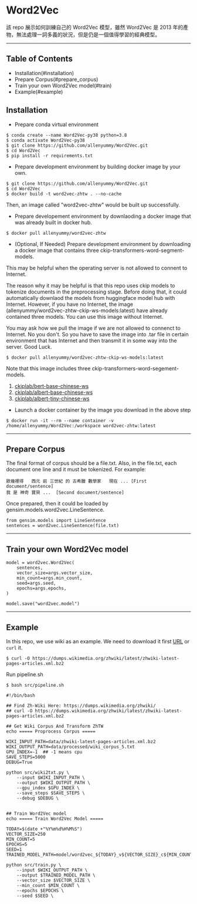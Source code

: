 # Word2Vec

該 repo 展示如何訓練自己的 Word2Vec 模型，雖然 Word2Vec 是 2013 年的產物，無法處理一詞多義的狀況，但是仍是一個值得學習的經典模型。

---

<a name="toc"/></a>
## Table of Contents
* Installation(#installation)
* Prepare Corpus(#prepare_corpus)
* Train your own Word2Vec model(#train)
* Example(#example)


<a name="installation"/></a>
## Installation

* Prepare conda virtual environment
```
$ conda create --name Word2Vec-py38 python=3.8
$ conda activate Word2Vec-py38
$ git clone https://github.com/allenyummy/Word2Vec.git
$ cd Word2Vec
$ pip install -r requirements.txt
```

* Prepare development environment by building docker image by your own.
```
$ git clone https://github.com/allenyummy/Word2Vec.git
$ cd Word2Vec
$ docker build -t word2vec-zhtw . --no-cache
```
Then, an image called "word2vec-zhtw" would be built up successfully.

* Prepare developement environment by downlaoding a docker image that was already built in docker hub.
```
$ docker pull allenyummy/word2vec-zhtw
```

* (Optional, If Needed) Prepare development environment by downloading a docker image that contains three ckip-transformers-word-segment-models.

This may be helpful when the operating server is not allowed to connent to Internet.

The reason why it may be helpful is that this repo uses ckip models to tokenize documents in the preprocessing stage. Before doing that, it could automatically downlaod the models from huggingface model hub with Internet. However, if you have no Internet, the image (allenyummy/word2vec-zhtw-ckip-ws-models:latest) have already contained three models. You can use this image without Internet.

You may ask how we pull the image if we are not allowed to connenct to Internet. No you don't. So you have to save the image into .tar file in certain environment that has Internet and then transmit it in some way into the server. Good Luck.
```
$ docker pull allenyummy/word2vec-zhtw-ckip-ws-models:latest
```
Note that this image includes three ckip-transformers-word-segement-models.
1. [ckiplab/bert-base-chinese-ws](https://huggingface.co/ckiplab/bert-base-chinese-ws)
2. [ckiplab/albert-base-chinese-ws](https://huggingface.co/ckiplab/albert-base-chinese-ws)
3. [ckiplab/albert-tiny-chinese-ws](https://huggingface.co/ckiplab/albert-tiny-chinese-ws)

* Launch a docker container by the image you download in the above step
```
$ docker run -it --rm --name container -v /home/allenyummy/Word2Vec:/workspace word2vec-zhtw:latest
```

---
<a name="prepare_corpus"/></a>
## Prepare Corpus

The final format of corpus should be a file.txt. Also, in the file.txt, each document one line and it must be tokenized. For example:
```
歐幾裡得   西元 前 三世紀 的 古希臘 數學家   現在 ... [First document/sentence]
我 是 神奇 寶貝 ...  [Second document/sentence]
```

Once prepared, then it could be loaded by gensim.models.word2vec.LineSentence.
```
from gensim.models import LineSentence
sentences = word2vec.LineSentence(file.txt)
```

---
<a name="train"/></a>
## Train your own Word2Vec model
```
model = word2vec.Word2Vec(
    sentences,
    vector_size=args.vector_size,
    min_count=args.min_count,
    seed=args.seed,
    epochs=args.epochs,
)

model.save("word2vec.model")
```

---
<a name="example"/></a>
## Example
In this repo, we use wiki as an example. We need to download it first [URL](https://dumps.wikimedia.org/zhwiki/) or `curl` it.
```
$ curl -O https://dumps.wikimedia.org/zhwiki/latest/zhwiki-latest-pages-articles.xml.bz2 
```

Run pipeline.sh
```
$ bash src/pipeline.sh
```
```
#!/bin/bash

## Find Zh-Wiki Here: https://dumps.wikimedia.org/zhwiki/
## curl -O https://dumps.wikimedia.org/zhwiki/latest/zhwiki-latest-pages-articles.xml.bz2 

## Get Wiki Corpus And Transform ZhTW
echo ===== Proprocess Corpus =====

WIKI_INPUT_PATH=data/zhwiki-latest-pages-articles.xml.bz2
WIKI_OUTPUT_PATH=data/processed/wiki_corpus_5.txt
GPU_INDEX=-1  ## -1 means cpu
SAVE_STEPS=5000
DEBUG=True

python src/wiki2txt.py \
    --input $WIKI_INPUT_PATH \
    --output $WIKI_OUTPUT_PATH \
    --gpu_index $GPU_INDEX \
    --save_steps $SAVE_STEPS \
    --debug $DEBUG \


## Train Word2Vec model
echo ===== Train Word2Vec Model =====

TODAY=$(date +"%Y%m%d%H%M%S")
VECTOR_SIZE=250
MIN_COUNT=5
EPOCHS=5
SEED=1
TRAINED_MODEL_PATH=model/word2vec_${TODAY}_v${VECTOR_SIZE}_c${MIN_COUNT}_e${EPOCHS}_s${SEED}.model

python src/train.py \
    --input $WIKI_OUTPUT_PATH \
    --output $TRAINED_MODEL_PATH \
    --vector_size $VECTOR_SIZE \
    --min_count $MIN_COUNT \
    --epochs $EPOCHS \
    --seed $SEED \
```

